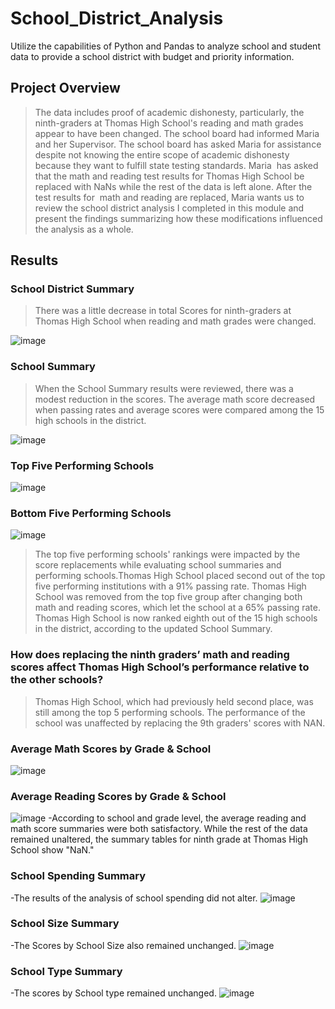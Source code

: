 # School_District_Analysis
Utilize the capabilities of Python and Pandas to analyze school and student data to provide a school district with budget and priority information.
## Project Overview
>The data includes proof of academic dishonesty, particularly, the ninth-graders at Thomas High School's reading and math grades appear to have been changed. The school board had informed Maria and her Supervisor. The school board has asked Maria for assistance despite not knowing the entire scope of academic dishonesty because they want to fulfill state testing standards. Maria  has asked that the math and reading test results for Thomas High School be replaced with NaNs while the rest of the data is left alone. After the test results for  math and reading are replaced, Maria wants us to review the school district analysis I completed in this module and present the findings summarizing how these modifications influenced the analysis as a whole.

## Results
### School District Summary
>There was a little decrease in total Scores for ninth-graders at Thomas High School when reading and math grades were changed.
>
![image](https://user-images.githubusercontent.com/107198518/179141734-04b34417-756c-47aa-9bb7-e66bbde9b21f.png)

### School Summary
>When the School Summary results were reviewed, there was a modest reduction in the scores. The average math score decreased when passing rates and average scores were compared among the 15 high schools in the district.
>
![image](https://user-images.githubusercontent.com/107198518/179142007-f3e32a94-23b7-42a9-98e8-5ac5c4132a69.png)

### Top Five Performing Schools
![image](https://user-images.githubusercontent.com/107198518/179142580-9a0d7f8d-a245-4990-9968-a7cb30205146.png)

### Bottom Five Performing Schools
![image](https://user-images.githubusercontent.com/107198518/179142618-a99f6834-3294-420c-afa8-a21661b69b5c.png)

>The top five performing schools' rankings were impacted by the score replacements while evaluating school summaries and performing schools.Thomas High School placed second out of the top five performing institutions with a 91% passing rate. Thomas High School was removed from the top five group after changing both math and reading scores, which let the school at a 65% passing rate. Thomas High School is now ranked eighth out of the 15 high schools in the district, according to the updated School Summary.

### How does replacing the ninth graders’ math and reading scores affect Thomas High School’s performance relative to the other schools?
>Thomas High School, which had previously held second place, was still among the top 5 performing schools. The performance of the school was unaffected by replacing the 9th graders' scores with NAN.

### Average Math Scores by Grade & School
![image](https://user-images.githubusercontent.com/107198518/179146157-5c7237a2-c71a-47c3-bae1-a1b13312a216.png)

### Average Reading Scores by Grade & School
![image](https://user-images.githubusercontent.com/107198518/179146233-f4abaf58-d16b-4014-8b3d-a6210ef690ad.png)
-According to school and grade level, the average reading and math score summaries were both satisfactory. While the rest of the data remained unaltered, the summary tables for ninth grade at Thomas High School show "NaN."

### School Spending Summary
-The results of the analysis of school spending did not alter.
![image](https://user-images.githubusercontent.com/107198518/179145577-f2a33067-989b-4d74-8b67-b5b7d901d2b8.png)

### School Size Summary
-The Scores by School Size also remained unchanged.
![image](https://user-images.githubusercontent.com/107198518/179144683-e29a83a9-a2ea-4d64-95b5-053d2ac94ce8.png)

### School Type Summary
-The scores by School type remained unchanged.
![image](https://user-images.githubusercontent.com/107198518/179145029-080670ff-ef6c-41d0-90b6-571c5bd830c3.png)

